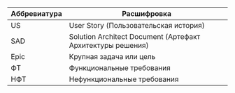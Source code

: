 | Аббревиатура | Расшифровка                                                |
|--------------|------------------------------------------------------------|
| US           | User Story (Пользовательская история)                      |
| SAD          | Solution Architect Document (Артефакт Архитектуры решения) |
| Epic         | Крупная задача или цель                                    |
| ФТ           | Функциональные требования                                  |
| НФТ          | Нефункциональные требования                                |